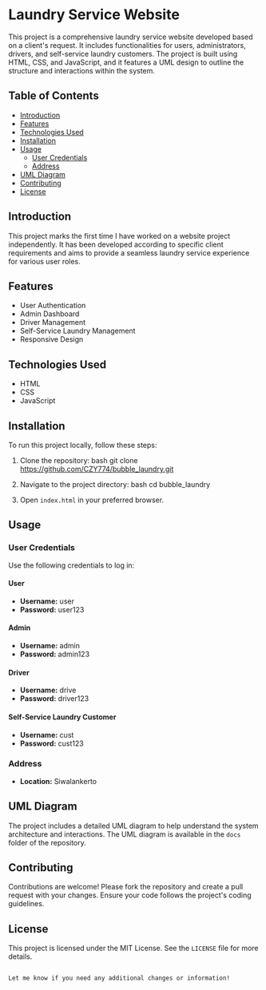 
# Laundry Service Website

This project is a comprehensive laundry service website developed based on a client's request. It includes functionalities for users, administrators, drivers, and self-service laundry customers. The project is built using HTML, CSS, and JavaScript, and it features a UML design to outline the structure and interactions within the system.

## Table of Contents
- [Introduction](#introduction)
- [Features](#features)
- [Technologies Used](#technologies-used)
- [Installation](#installation)
- [Usage](#usage)
  - [User Credentials](#user-credentials)
  - [Address](#address)
- [UML Diagram](#uml-diagram)
- [Contributing](#contributing)
- [License](#license)

## Introduction
This project marks the first time I have worked on a website project independently. It has been developed according to specific client requirements and aims to provide a seamless laundry service experience for various user roles.

## Features
- User Authentication
- Admin Dashboard
- Driver Management
- Self-Service Laundry Management
- Responsive Design

## Technologies Used
- HTML
- CSS
- JavaScript

## Installation
To run this project locally, follow these steps:

1. Clone the repository:
   bash
   git clone https://github.com/CZY774/bubble_laundry.git


2. Navigate to the project directory:
   bash
   cd bubble_laundry
   

3. Open `index.html` in your preferred browser.

## Usage

### User Credentials
Use the following credentials to log in:

#### User
- **Username:** user
- **Password:** user123

#### Admin
- **Username:** admin
- **Password:** admin123

#### Driver
- **Username:** drive
- **Password:** driver123

#### Self-Service Laundry Customer
- **Username:** cust
- **Password:** cust123

### Address
- **Location:** Siwalankerto

## UML Diagram
The project includes a detailed UML diagram to help understand the system architecture and interactions. The UML diagram is available in the `docs` folder of the repository.

## Contributing
Contributions are welcome! Please fork the repository and create a pull request with your changes. Ensure your code follows the project's coding guidelines.

## License
This project is licensed under the MIT License. See the `LICENSE` file for more details.
```

Let me know if you need any additional changes or information!
